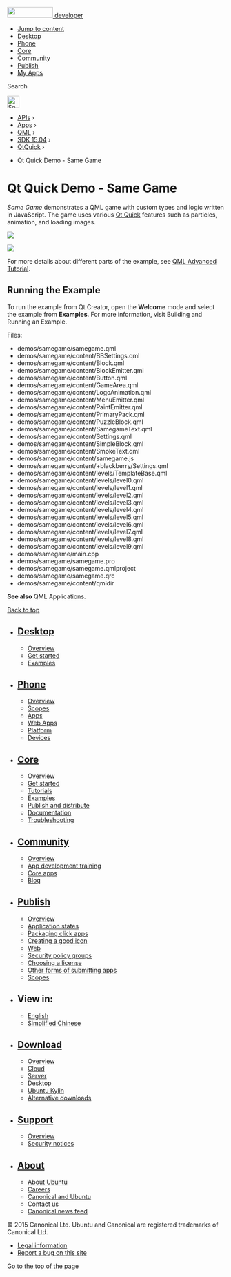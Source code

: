 <a href="https://developer.ubuntu.com/" class="logo-ubuntu"><img src="https://developer.ubuntu.com/assets/sites/ubuntu/latest/u/img/logos/logo-ubuntu-orange.svg" width="106" height="25" /> <span>developer</span></a>

-   [Jump to content](index.html#main-content)
-   [Desktop](https://developer.ubuntu.com/en/desktop/)
-   [Phone](https://developer.ubuntu.com/en/phone/)
-   [Core](https://developer.ubuntu.com/core)
-   [Community](https://developer.ubuntu.com/en/community/)
-   [Publish](https://developer.ubuntu.com/en/publish/)
-   [My Apps](https://myapps.developer.ubuntu.com/)

Search

<img src="https://developer.ubuntu.com/assets/sites/ubuntu/latest/u/img/search-white.svg" alt="Search" height="28" />

-   [APIs](../../../../index.html) ›
-   [Apps](../../../index.html) ›
-   [QML](../../index.html) ›
-   <a href="../index.html" class="sub-nav-item">SDK 15.04</a> ›
-   <a href="../QtQuick/index.html" class="sub-nav-item">QtQuick</a> ›

<!-- -->

-   Qt Quick Demo - Same Game

Qt Quick Demo - Same Game
=========================

<span class="subtitle"></span>
<span id="details"></span>
*Same Game* demonstrates a QML game with custom types and logic written in JavaScript. The game uses various [Qt Quick](../QtQuick.qtquick-index/index.html) features such as particles, animation, and loading images.

![](https://developer.ubuntu.com/static/devportal_uploaded/60c399bd-d5a0-44c0-ac6d-fd6677a47924-api/apps/qml/sdk-15.04/qtquick-demos-samegame-example/images/qtquick-demo-samegame-med-1.png)

![](https://developer.ubuntu.com/static/devportal_uploaded/119bdc63-f133-43ba-a197-3774946a4e47-api/apps/qml/sdk-15.04/qtquick-demos-samegame-example/images/qtquick-demo-samegame-med-2.png)

For more details about different parts of the example, see [QML Advanced Tutorial](../QtQuick.qml-advtutorial/index.html).

<span id="running-the-example"></span>
Running the Example
-------------------

To run the example from Qt Creator, open the **Welcome** mode and select the example from **Examples**. For more information, visit Building and Running an Example.

Files:

-   demos/samegame/samegame.qml
-   demos/samegame/content/BBSettings.qml
-   demos/samegame/content/Block.qml
-   demos/samegame/content/BlockEmitter.qml
-   demos/samegame/content/Button.qml
-   demos/samegame/content/GameArea.qml
-   demos/samegame/content/LogoAnimation.qml
-   demos/samegame/content/MenuEmitter.qml
-   demos/samegame/content/PaintEmitter.qml
-   demos/samegame/content/PrimaryPack.qml
-   demos/samegame/content/PuzzleBlock.qml
-   demos/samegame/content/SamegameText.qml
-   demos/samegame/content/Settings.qml
-   demos/samegame/content/SimpleBlock.qml
-   demos/samegame/content/SmokeText.qml
-   demos/samegame/content/samegame.js
-   demos/samegame/content/+blackberry/Settings.qml
-   demos/samegame/content/levels/TemplateBase.qml
-   demos/samegame/content/levels/level0.qml
-   demos/samegame/content/levels/level1.qml
-   demos/samegame/content/levels/level2.qml
-   demos/samegame/content/levels/level3.qml
-   demos/samegame/content/levels/level4.qml
-   demos/samegame/content/levels/level5.qml
-   demos/samegame/content/levels/level6.qml
-   demos/samegame/content/levels/level7.qml
-   demos/samegame/content/levels/level8.qml
-   demos/samegame/content/levels/level9.qml
-   demos/samegame/main.cpp
-   demos/samegame/samegame.pro
-   demos/samegame/samegame.qmlproject
-   demos/samegame/samegame.qrc
-   demos/samegame/content/qmldir

**See also** QML Applications.

[Back to top](index.html#)

-   [Desktop](https://developer.ubuntu.com/en/desktop/)
    ---------------------------------------------------

    -   [Overview](https://developer.ubuntu.com/en/desktop/)
    -   [Get started](http://snapcraft.io/?utm_source=developer.ubuntu.com&utm_medium=devportal&utm_term=snaps%20snapcraft%20desktop&utm_content=menu&utm_campaign=duc_snappers)
    -   [Examples](https://github.com/ubuntu/snappy-playpen)

-   [Phone](https://developer.ubuntu.com/en/phone/)
    -----------------------------------------------

    -   [Overview](https://developer.ubuntu.com/en/phone/)
    -   [Scopes](https://developer.ubuntu.com/en/phone/scopes/)
    -   [Apps](https://developer.ubuntu.com/en/phone/apps/)
    -   [Web Apps](https://developer.ubuntu.com/en/phone/web/)
    -   [Platform](https://developer.ubuntu.com/en/phone/platform/)
    -   [Devices](https://developer.ubuntu.com/en/phone/devices/)

-   [Core](https://developer.ubuntu.com/core)
    -----------------------------------------

    -   [Overview](https://developer.ubuntu.com/core)
    -   [Get started](https://developer.ubuntu.com/core/get-started)
    -   [Tutorials](https://developer.ubuntu.com/core/tutorials)
    -   [Examples](https://developer.ubuntu.com/core/examples)
    -   [Publish and distribute](https://developer.ubuntu.com/core/publish-and-distribute)
    -   [Documentation](https://developer.ubuntu.com/core/documentation)
    -   [Troubleshooting](https://developer.ubuntu.com/core/troubleshooting)

-   [Community](https://developer.ubuntu.com/en/community/)
    -------------------------------------------------------

    -   [Overview](https://developer.ubuntu.com/en/community/)
    -   [App development training](https://developer.ubuntu.com/en/community/training/)
    -   [Core apps](https://developer.ubuntu.com/en/community/core-apps/)
    -   [Blog](https://developer.ubuntu.com/en/community/blog/)

-   [Publish](https://developer.ubuntu.com/en/publish/)
    ---------------------------------------------------

    -   [Overview](https://developer.ubuntu.com/en/publish/)
    -   [Application states](https://developer.ubuntu.com/en/publish/application-states/)
    -   [Packaging click apps](https://developer.ubuntu.com/en/publish/packaging-click-apps/)
    -   [Creating a good icon](https://developer.ubuntu.com/en/publish/creating-a-good-icon/)
    -   [Web](https://developer.ubuntu.com/en/publish/web/)
    -   [Security policy groups](https://developer.ubuntu.com/en/publish/security-policy-groups/)
    -   [Choosing a license](https://developer.ubuntu.com/en/publish/choosing-a-license/)
    -   [Other forms of submitting apps](https://developer.ubuntu.com/en/publish/other-forms-of-submitting-apps/)
    -   [Scopes](https://developer.ubuntu.com/en/publish/scopes/)

-   View in:
    --------

    -   [English](index.html "Change to language: English")
    -   [Simplified Chinese](index.html "Change to language: Simplified Chinese")

-   [Download](http://ubuntu.com/download/)
    ---------------------------------------

    -   [Overview](http://ubuntu.com/download)
    -   [Cloud](http://ubuntu.com/download/cloud)
    -   [Server](http://ubuntu.com/download/server)
    -   [Desktop](http://ubuntu.com/download/desktop)
    -   [Ubuntu Kylin](http://ubuntu.com/download/ubuntu-kylin)
    -   [Alternative downloads](http://ubuntu.com/download/alternative-downloads)

-   [Support](http://ubuntu.com/support/)
    -------------------------------------

    -   [Overview](http://ubuntu.com/support)
    -   [Security notices](http://www.ubuntu.com/usn/)

-   [About](http://ubuntu.com/about/)
    ---------------------------------

    -   [About Ubuntu](http://ubuntu.com/about/about-ubuntu)
    -   [Careers](http://www.canonical.com/careers)
    -   [Canonical and Ubuntu](http://ubuntu.com/about/canonical-and-ubuntu)
    -   [Contact us](http://ubuntu.com/about/contact-us)
    -   [Canonical news feed](http://insights.ubuntu.com/feed/)

© 2015 Canonical Ltd. Ubuntu and Canonical are registered trademarks of Canonical Ltd.

-   [Legal information](http://www.ubuntu.com/legal)
-   [Report a bug on this site](https://bugs.launchpad.net/developer-ubuntu-com/)

<span class="accessibility-aid">[Go to the top of the page](index.html#)</span>
